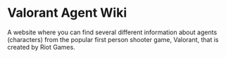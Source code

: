 # Valorant Agent Wiki
A website where you can find several different information about agents (characters) from the popular first person shooter game, Valorant, that is created by Riot Games. 


